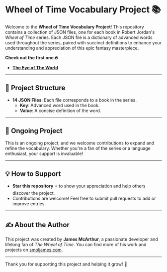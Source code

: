 # Wheel of Time Vocabulary Project 📚

Welcome to the **Wheel of Time Vocabulary Project**! This repository contains a collection of JSON files, one for each book in Robert Jordan's *Wheel of Time* series. Each JSON file is a dictionary of advanced words used throughout the series, paired with succinct definitions to enhance your understanding and appreciation of this epic fantasy masterpiece.

**Check out the first one 🔥**

* **[The Eye of The World](https://github.com/jamezmca/wheel-of-time-vocab-list/blob/main/1_the_eye_of_the_word.json)**

---

## 📂 Project Structure

- **14 JSON Files**: Each file corresponds to a book in the series.  
  - **Key**: Advanced word used in the book.  
  - **Value**: A concise definition of the word.

---

## 🌟 Ongoing Project

This is an ongoing project, and we welcome contributions to expand and refine the vocabulary. Whether you're a fan of the series or a language enthusiast, your support is invaluable!

---

## 💡 How to Support

- **Star this repository** ⭐ to show your appreciation and help others discover the project.  
- Contributions are welcome! Feel free to submit pull requests to add or improve entries.

---

## ✍️ About the Author

This project was created by **James McArthur**, a passionate developer and lifelong fan of *The Wheel of Time*. You can find more of his work and projects on [smoljames.com](https://www.smoljames.com).

---

Thank you for supporting this project and helping it grow! 🌟  